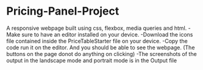 # Pricing-Panel-Project
A responsive webpage built using css, flexbox, media queries and html.
-Make sure to have an editor installed on your device.
-Download the icons file contained inside the PriceTableStarter file on your device.
-Copy the code run it on the editor.
 And you should be able to see the webpage.
(The buttons on the page donot do anything on clicking)
-The screenshots of the output in the landscape mode and portrait mode is in the Output file
